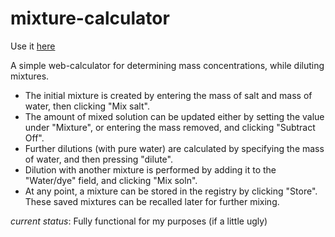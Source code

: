 # mixture-calculator

Use it [here](https://jladan.github.io/mixture-calculator)

A simple web-calculator for determining mass concentrations, while diluting
mixtures.

- The initial mixture is created by entering the mass of salt and mass of water,
    then clicking "Mix salt".
- The amount of mixed solution can be updated either by setting the value under
    "Mixture", or entering the mass removed, and clicking "Subtract Off".
- Further dilutions (with pure water) are calculated by specifying the mass of
    water, and then pressing "dilute".
- Dilution with another mixture is performed by adding it to the "Water/dye"
    field, and clicking "Mix soln".
- At any point, a mixture can be stored in the registry by clicking "Store".
  These saved mixtures can be recalled later for further mixing.

*current status*: Fully functional for my purposes (if a little ugly)

